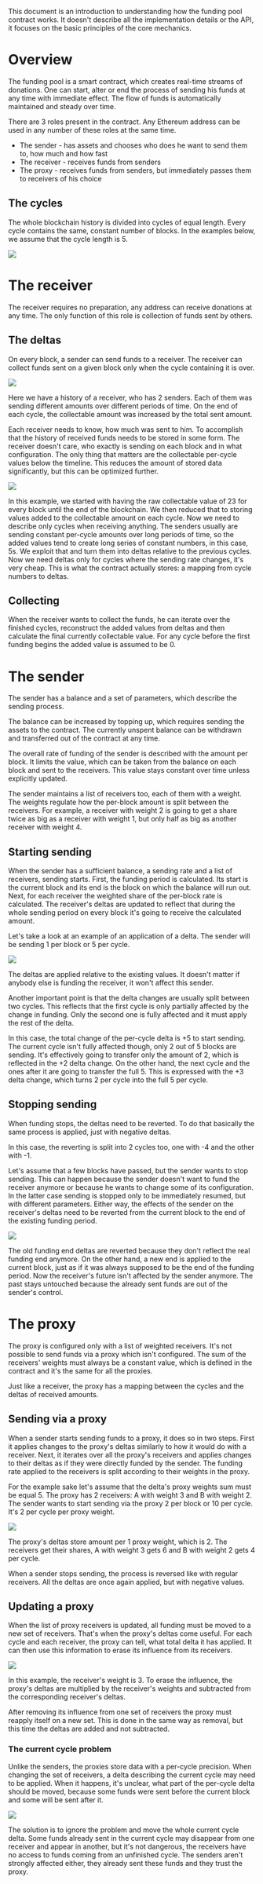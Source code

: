 This document is an introduction to understanding how the funding pool contract works.
It doesn't describe all the implementation details or the API,
it focuses on the basic principles of the core mechanics.

# Overview

The funding pool is a smart contract, which creates real-time streams of donations.
One can start, alter or end the process of sending his funds at any time with immediate effect.
The flow of funds is automatically maintained and steady over time.

There are 3 roles present in the contract.
Any Ethereum address can be used in any number of these roles at the same time.

- The sender - has assets and chooses who does he want to send them to, how much and how fast
- The receiver - receives funds from senders
- The proxy - receives funds from senders, but immediately passes them to receivers of his choice

## The cycles

The whole blockchain history is divided into cycles of equal length.
Every cycle contains the same, constant number of blocks.
In the examples below, we assume that the cycle length is 5.

![](how_pool_works_1.png)

# The receiver

The receiver requires no preparation, any address can receive donations at any time.
The only function of this role is collection of funds sent by others.

## The deltas

On every block, a sender can send funds to a receiver.
The receiver can collect funds sent on a given block only when the cycle containing it is over.

![](how_pool_works_2.png)

Here we have a history of a receiver, who has 2 senders.
Each of them was sending different amounts over different periods of time.
On the end of each cycle, the collectable amount was increased by the total sent amount.

Each receiver needs to know, how much was sent to him.
To accomplish that the history of received funds needs to be stored in some form.
The receiver doesn't care, who exactly is sending on each block and in what configuration.
The only thing that matters are the collectable per-cycle values below the timeline.
This reduces the amount of stored data significantly, but this can be optimized further.

![](how_pool_works_3.png)

In this example, we started with having the raw collectable value of 23 for every block until
the end of the blockchain.
We then reduced that to storing values added to the collectable amount on each cycle.
Now we need to describe only cycles when receiving anything.
The senders usually are sending constant per-cycle amounts over long periods of time, so
the added values tend to create long series of constant numbers, in this case, 5s.
We exploit that and turn them into deltas relative to the previous cycles.
Now we need deltas only for cycles where the sending rate changes, it's very cheap.
This is what the contract actually stores: a mapping from cycle numbers to deltas.

## Collecting

When the receiver wants to collect the funds, he can iterate over the finished cycles,
reconstruct the added values from deltas and then calculate the final currently collectable value.
For any cycle before the first funding begins the added value is assumed to be 0.

# The sender

The sender has a balance and a set of parameters, which describe the sending process.

The balance can be increased by topping up, which requires sending the assets to the contract.
The currently unspent balance can be withdrawn and transferred out of the contract at any time.

The overall rate of funding of the sender is described with the amount per block.
It limits the value, which can be taken from the balance on each block and sent to the receivers.
This value stays constant over time unless explicitly updated.

The sender maintains a list of receivers too, each of them with a weight.
The weights regulate how the per-block amount is split between the receivers.
For example, a receiver with weight 2 is going to get a share twice as big
as a receiver with weight 1, but only half as big as another receiver with weight 4.

## Starting sending

When the sender has a sufficient balance, a sending rate and a list of receivers, sending starts.
First, the funding period is calculated.
Its start is the current block and its end is the block on which the balance will run out.
Next, for each receiver the weighted share of the per-block rate is calculated.
The receiver's deltas are updated to reflect that during the whole sending period on every block
it's going to receive the calculated amount.

Let's take a look at an example of an application of a delta.
The sender will be sending 1 per block or 5 per cycle.

![](how_pool_works_4.png)

The deltas are applied relative to the existing values.
It doesn't matter if anybody else is funding the receiver, it won't affect this sender.

Another important point is that the delta changes are usually split between two cycles.
This reflects that the first cycle is only partially affected by the change in funding.
Only the second one is fully affected and it must apply the rest of the delta.

In this case, the total change of the per-cycle delta is +5 to start sending.
The current cycle isn't fully affected though, only 2 out of 5 blocks are sending.
It's effectively going to transfer only the amount of 2, which is reflected in the +2 delta change.
On the other hand, the next cycle and the ones after it are going to transfer the full 5.
This is expressed with the +3 delta change, which turns 2 per cycle into the full 5 per cycle.

## Stopping sending

When funding stops, the deltas need to be reverted.
To do that basically the same process is applied, just with negative deltas.

In this case, the reverting is split into 2 cycles too, one with -4 and the other with -1.

Let's assume that a few blocks have passed, but the sender wants to stop sending.
This can happen because the sender doesn't want to fund the receiver anymore
or because he wants to change some of its configuration.
In the latter case sending is stopped only to be immediately resumed, but with different parameters.
Either way, the effects of the sender on the receiver's deltas need to be reverted
from the current block to the end of the existing funding period.

![](how_pool_works_5.png)

The old funding end deltas are reverted because they don't reflect the real funding end anymore.
On the other hand, a new end is applied to the current block,
just as if it was always supposed to be the end of the funding period.
Now the receiver's future isn't affected by the sender anymore.
The past stays untouched because the already sent funds are out of the sender's control.

# The proxy

The proxy is configured only with a list of weighted receivers.
It's not possible to send funds via a proxy which isn't configured.
The sum of the receivers' weights must always be a constant value,
which is defined in the contract and it's the same for all the proxies.

Just like a receiver, the proxy has a mapping between the cycles and the deltas of received amounts.

## Sending via a proxy

When a sender starts sending funds to a proxy, it does so in two steps.
First it applies changes to the proxy's deltas similarly to how it would do with a receiver.
Next, it iterates over all the proxy's receivers and applies changes to
their deltas as if they were directly funded by the sender.
The funding rate applied to the receivers is split according to their weights in the proxy.

For the example sake let's assume that the delta's proxy weights sum must be equal 5.
The proxy has 2 receivers: A with weight 3 and B with weight 2.
The sender wants to start sending via the proxy 2 per block or 10 per cycle.
It's 2 per cycle per proxy weight.

![](how_pool_works_6.png)

The proxy's deltas store amount per 1 proxy weight, which is 2.
The receivers get their shares, A with weight 3 gets 6 and B with weight 2 gets 4 per cycle.

When a sender stops sending, the process is reversed like with regular receivers.
All the deltas are once again applied, but with negative values.

## Updating a proxy

When the list of proxy receivers is updated, all funding must be moved to a new set of receivers.
That's when the proxy's deltas come useful.
For each cycle and each receiver, the proxy can tell, what total delta it has applied.
It can then use this information to erase its influence from its receivers.

![](how_pool_works_7.png)

In this example, the receiver's weight is 3.
To erase the influence, the proxy's deltas are multiplied by
the receiver's weights and subtracted from the corresponding receiver's deltas.

After removing its influence from one set of receivers the proxy must reapply itself on a new set.
This is done in the same way as removal, but this time the deltas are added and not subtracted.

### The current cycle problem

Unlike the senders, the proxies store data with a per-cycle precision.
When changing the set of receivers, a delta describing the current cycle may need to be applied.
When it happens, it's unclear, what part of the per-cycle delta should be moved,
because some funds were sent before the current block and some will be sent after it.

![](how_pool_works_8.png)

The solution is to ignore the problem and move the whole current cycle delta.
Some funds already sent in the current cycle may disappear from one receiver and appear in another,
but it's not dangerous, the receivers have no access to funds coming from an unfinished cycle.
The senders aren't strongly affected either, they already sent these funds and they trust the proxy.

